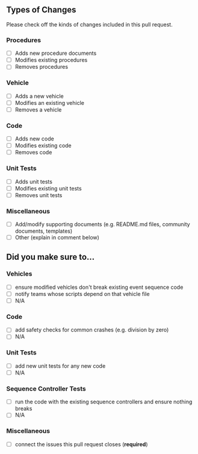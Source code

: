 ## Types of Changes

Please check off the kinds of changes included in this pull request.

### Procedures
- [ ] Adds new procedure documents
- [ ] Modifies existing procedures
- [ ] Removes procedures

### Vehicle
- [ ] Adds a new vehicle
- [ ] Modifies an existing vehicle
- [ ] Removes a vehicle

### Code
- [ ] Adds new code
- [ ] Modifies existing code
- [ ] Removes code

### Unit Tests
- [ ] Adds unit tests
- [ ] Modifies existing unit tests
- [ ] Removes unit tests

### Miscellaneous
- [ ] Add/modify supporting documents (e.g. README.md files, community documents, templates)
- [ ] Other (explain in comment below)

## Did you make sure to...

### Vehicles
- [ ] ensure modified vehicles don't break existing event sequence code
- [ ] notify teams whose scripts depend on that vehicle file
- [ ] N/A

### Code
- [ ] add safety checks for common crashes (e.g. division by zero)
- [ ] N/A

### Unit Tests
- [ ] add new unit tests for any new code
- [ ] N/A

### Sequence Controller Tests
- [ ] run the code with the existing sequence controllers and ensure nothing breaks
- [ ] N/A

### Miscellaneous
- [ ] connect the issues this pull request closes (**required**)
